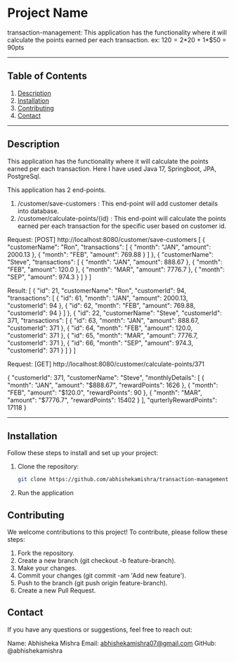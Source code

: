 # Project Name

transaction-management:  This application has the functionality where it will calculate the points earned per each transaction.
ex: $120 = 2*$20 + 1*$50 = 90pts

---

## Table of Contents

1. [Description](#description)
2. [Installation](#installation)
4. [Contributing](#contributing)
6. [Contact](#contact)

---

## Description

This application has the functionality where it will calculate the points earned per each transaction. Here I have used Java 17, Springboot, JPA, PostgreSql.

This application has 2 end-points.
1. /customer/save-customers : This end-point will add customer details into database.
2. /customer/calculate-points/{id} : This end-point will calculate the points earned per each transaction for the specific user based on customer id.

Request:
[POST] http://localhost:8080/customer/save-customers
[
{
"customerName": "Ron",
"transactions": [
{
"month": "JAN",
"amount": 2000.13
},
{
"month": "FEB",
"amount": 769.88
}
]
},
{
"customerName": "Steve",
"transactions": [
{
"month": "JAN",
"amount": 888.67
},
{
"month": "FEB",
"amount": 120.0
},
{
"month": "MAR",
"amount": 7776.7
},
{
"month": "SEP",
"amount": 974.3
}
]
}
]

Result:
[
{
"id": 21,
"customerName": "Ron",
"customerId": 94,
"transactions": [
{
"id": 61,
"month": "JAN",
"amount": 2000.13,
"customerId": 94
},
{
"id": 62,
"month": "FEB",
"amount": 769.88,
"customerId": 94
}
]
},
{
"id": 22,
"customerName": "Steve",
"customerId": 371,
"transactions": [
{
"id": 63,
"month": "JAN",
"amount": 888.67,
"customerId": 371
},
{
"id": 64,
"month": "FEB",
"amount": 120.0,
"customerId": 371
},
{
"id": 65,
"month": "MAR",
"amount": 7776.7,
"customerId": 371
},
{
"id": 66,
"month": "SEP",
"amount": 974.3,
"customerId": 371
}
]
}
]

Request:
[GET] http://localhost:8080/customer/calculate-points/371

{
"customerId": 371,
"customerName": "Steve",
"monthlyDetails": [
{
"month": "JAN",
"amount": "$888.67",
"rewardPoints": 1626
},
{
"month": "FEB",
"amount": "$120.0",
"rewardPoints": 90
},
{
"month": "MAR",
"amount": "$7776.7",
"rewardPoints": 15402
}
],
"qurterlyRewardPoints": 17118
}



---

## Installation

Follow these steps to install and set up your project:

1. Clone the repository:
   ```bash
   git clone https://github.com/abhishekamishra/transaction-management
   
2. Run the application

## Contributing

We welcome contributions to this project! To contribute, please follow these steps:

1. Fork the repository.
2. Create a new branch (git checkout -b feature-branch).
3. Make your changes.
4. Commit your changes (git commit -am 'Add new feature').
5. Push to the branch (git push origin feature-branch).
6. Create a new Pull Request.

## Contact

If you have any questions or suggestions, feel free to reach out:

Name: Abhisheka Mishra
Email: abhishekamishra07@gmail.com
GitHub: @abhishekamishra